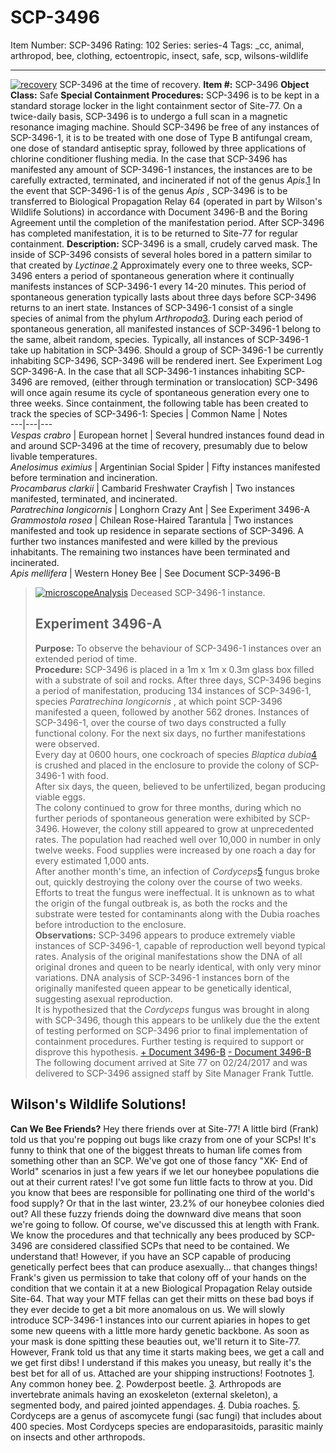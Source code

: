 # SCP-3496
Item Number: SCP-3496
Rating: 102
Series: series-4
Tags: _cc, animal, arthropod, bee, clothing, ectoentropic, insect, safe, scp, wilsons-wildlife

---

[![recovery](https://scp-wiki.wdfiles.com/local--resized-images/scp-3496/recovery/medium.jpg)](https://scp-wiki.wdfiles.com/local--files/scp-3496/recovery)
SCP-3496 at the time of recovery.
**Item #:** SCP-3496
**Object Class:** Safe
**Special Containment Procedures:** SCP-3496 is to be kept in a standard storage locker in the light containment sector of Site-77. On a twice-daily basis, SCP-3496 is to undergo a full scan in a magnetic resonance imaging machine. Should SCP-3496 be free of any instances of SCP-3496-1, it is to be treated with one dose of Type B antifungal cream, one dose of standard antiseptic spray, followed by three applications of chlorine conditioner flushing media.
In the case that SCP-3496 has manifested any amount of SCP-3496-1 instances, the instances are to be carefully extracted, terminated, and incinerated if not of the genus _Apis_.[1](javascript:;) In the event that SCP-3496-1 is of the genus _Apis_ , SCP-3496 is to be transferred to Biological Propagation Relay 64 (operated in part by Wilson's Wildlife Solutions) in accordance with Document 3496-B and the Boring Agreement until the completion of the manifestation period. After SCP-3496 has completed manifestation, it is to be returned to Site-77 for regular containment.
**Description:** SCP-3496 is a small, crudely carved mask. The inside of SCP-3496 consists of several holes bored in a pattern similar to that created by _Lyctinae_.[2](javascript:;) Approximately every one to three weeks, SCP-3496 enters a period of spontaneous generation where it continually manifests instances of SCP-3496-1 every 14-20 minutes. This period of spontaneous generation typically lasts about three days before SCP-3496 returns to an inert state.
Instances of SCP-3496-1 consist of a single species of animal from the phylum _Arthropoda_[3](javascript:;). During each period of spontaneous generation, all manifested instances of SCP-3496-1 belong to the same, albeit random, species. Typically, all instances of SCP-3496-1 take up habitation in SCP-3496. Should a group of SCP-3496-1 be currently inhabiting SCP-3496, SCP-3496 will be rendered inert. See Experiment Log SCP-3496-A.
In the case that all SCP-3496-1 instances inhabiting SCP-3496 are removed, (either through termination or translocation) SCP-3496 will once again resume its cycle of spontaneous generation every one to three weeks.
Since containment, the following table has been created to track the species of SCP-3496-1:
Species | Common Name | Notes  
---|---|---  
_Vespas crabro_ | European hornet | Several hundred instances found dead in and around SCP-3496 at the time of recovery, presumably due to below livable temperatures.  
_Anelosimus eximius_ | Argentinian Social Spider | Fifty instances manifested before termination and incineration.  
_Procambarus clarkii_ | Cambarid Freshwater Crayfish | Two instances manifested, terminated, and incinerated.  
_Paratrechina longicornis_ | Longhorn Crazy Ant | See Experiment 3496-A  
_Grammostola rosea_ | Chilean Rose-Haired Tarantula | Two instances manifested and took up residence in separate sections of SCP-3496. A further two instances manifested and were killed by the previous inhabitants. The remaining two instances have been terminated and incinerated.  
_Apis mellifera_ | Western Honey Bee | See Document SCP-3496-B  
> [![microscopeAnalysis](https://scp-wiki.wdfiles.com/local--resized-images/scp-3496/microscopeAnalysis/medium.jpg)](https://scp-wiki.wdfiles.com/local--files/scp-3496/microscopeAnalysis)
> Deceased SCP-3496-1 instance.
> ## **Experiment 3496-A**
> **Purpose:** To observe the behaviour of SCP-3496-1 instances over an extended period of time.  
>  **Procedure:** SCP-3496 is placed in a 1m x 1m x 0.3m glass box filled with a substrate of soil and rocks. After three days, SCP-3496 begins a period of manifestation, producing 134 instances of SCP-3496-1, species _Paratrechina longicornis_ , at which point SCP-3496 manifested a queen, followed by another 562 drones. Instances of SCP-3496-1, over the course of two days constructed a fully functional colony. For the next six days, no further manifestations were observed.  
>  Every day at 0600 hours, one cockroach of species _Blaptica dubia_[4](javascript:;) is crushed and placed in the enclosure to provide the colony of SCP-3496-1 with food.  
>  After six days, the queen, believed to be unfertilized, began producing viable eggs.  
>  The colony continued to grow for three months, during which no further periods of spontaneous generation were exhibited by SCP-3496. However, the colony still appeared to grow at unprecedented rates. The population had reached well over 10,000 in number in only twelve weeks. Food supplies were increased by one roach a day for every estimated 1,000 ants.  
>  After another month's time, an infection of _Cordyceps_[5](javascript:;) fungus broke out, quickly destroying the colony over the course of two weeks. Efforts to treat the fungus were ineffectual. It is unknown as to what the origin of the fungal outbreak is, as both the rocks and the substrate were tested for contaminants along with the Dubia roaches before introduction to the enclosure.  
>  **Observations:** SCP-3496 appears to produce extremely viable instances of SCP-3496-1, capable of reproduction well beyond typical rates. Analysis of the original manifestations show the DNA of all original drones and queen to be nearly identical, with only very minor variations. DNA analysis of SCP-3496-1 instances born of the originally manifested queen appear to be genetically identical, suggesting asexual reproduction.  
>  It is hypothesized that the _Cordyceps_ fungus was brought in along with SCP-3496, though this appears to be unlikely due the the extent of testing performed on SCP-3496 prior to final implementation of containment procedures. Further testing is required to support or disprove this hypothesis.
[\+ Document 3496-B](javascript:;)
[\- Document 3496-B](javascript:;)
The following document arrived at Site 77 on 02/24/2017 and was delivered to SCP-3496 assigned staff by Site Manager Frank Tuttle.
## Wilson's Wildlife Solutions!
**Can We Bee Friends?**
Hey there friends over at Site-77! A little bird (Frank) told us that you're popping out bugs like crazy from one of your SCPs!
It's funny to think that one of the biggest threats to human life comes from something other than an SCP. We've got one of those fancy "XK- End of World" scenarios in just a few years if we let our honeybee populations die out at their current rates! I've got some fun little facts to throw at you. Did you know that bees are responsible for pollinating one third of the world's food supply? Or that in the last winter, 23.2% of our honeybee colonies died out? All these fuzzy friends doing the downward dive means that soon we're going to follow.
Of course, we've discussed this at length with Frank. We know the procedures and that technically any bees produced by SCP-3496 are considered classified SCPs that need to be contained. We understand that! However, if you have an SCP capable of producing genetically perfect bees that can produce asexually… that changes things! Frank's given us permission to take that colony off of your hands on the condition that we contain it at a new Biological Propagation Relay outside Site-64. That way your MTF fellas can get their mitts on these bad boys if they ever decide to get a bit more anomalous on us. We will slowly introduce SCP-3496-1 instances into our current apiaries in hopes to get some new queens with a little more hardy genetic backbone. As soon as your mask is done spitting these beauties out, we'll return it to Site-77. However, Frank told us that any time it starts making bees, we get a call and we get first dibs! I understand if this makes you uneasy, but really it's the best bet for all of us.
Attached are your shipping instructions!
Footnotes
[1](javascript:;). Any common honey bee.
[2](javascript:;). Powderpost beetle.
[3](javascript:;). Arthropods are invertebrate animals having an exoskeleton (external skeleton), a segmented body, and paired jointed appendages.
[4](javascript:;). Dubia roaches.
[5](javascript:;). Cordyceps are a genus of ascomycete fungi (sac fungi) that includes about 400 species. Most Cordyceps species are endoparasitoids, parasitic mainly on insects and other arthropods.